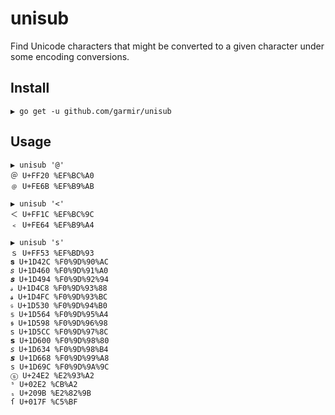# unisub
Find Unicode characters that might be converted to a given character under some encoding conversions.

## Install
```
▶ go get -u github.com/garmir/unisub
```

## Usage

```
▶ unisub '@'
＠ U+FF20 %EF%BC%A0
﹫ U+FE6B %EF%B9%AB
```

```
▶ unisub '<'
＜ U+FF1C %EF%BC%9C
﹤ U+FE64 %EF%B9%A4
```

```
▶ unisub 's'
ｓ U+FF53 %EF%BD%93
𝐬 U+1D42C %F0%9D%90%AC
𝑠 U+1D460 %F0%9D%91%A0
𝒔 U+1D494 %F0%9D%92%94
𝓈 U+1D4C8 %F0%9D%93%88
𝓼 U+1D4FC %F0%9D%93%BC
𝔰 U+1D530 %F0%9D%94%B0
𝕤 U+1D564 %F0%9D%95%A4
𝖘 U+1D598 %F0%9D%96%98
𝗌 U+1D5CC %F0%9D%97%8C
𝘀 U+1D600 %F0%9D%98%80
𝘴 U+1D634 %F0%9D%98%B4
𝙨 U+1D668 %F0%9D%99%A8
𝚜 U+1D69C %F0%9D%9A%9C
ⓢ U+24E2 %E2%93%A2
ˢ U+02E2 %CB%A2
ₛ U+209B %E2%82%9B
ſ U+017F %C5%BF
```

